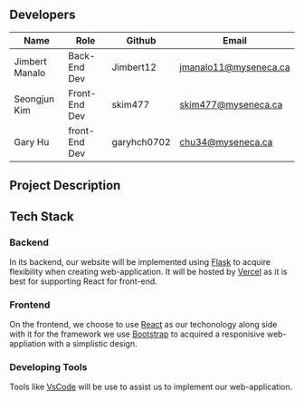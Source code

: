 ## Developers
| Name        |   Role |     Github    | Email       |
| ----------- | --------- | --------- | --------------------------- |
| Jimbert Manalo  | Back-End Dev | Jimbert12 | jmanalo11@myseneca.ca |
| Seongjun Kim  | Front-End Dev |skim477 | skim477@myseneca.ca |
| Gary Hu  | front-End Dev | garyhch0702 | chu34@myseneca.ca |

## Project Description

## Tech Stack

### Backend

In its backend, our website will be implemented using [Flask](https://flask.palletsprojects.com/en/stable/) to acquire flexibility when creating web-application. It will be hosted by [Vercel](https://vercel.com/login) as it is best for supporting React for front-end.

### Frontend

On the frontend, we choose to use [React](https://react.dev/) as our techonology along side with it for the framework we use [Bootstrap](https://getbootstrap.com/) to acquired a responisive web-appliation with a simplistic design.



### Developing Tools

Tools like [VsCode](https://code.visualstudio.com/) will be use to assist us to implement our web-application.